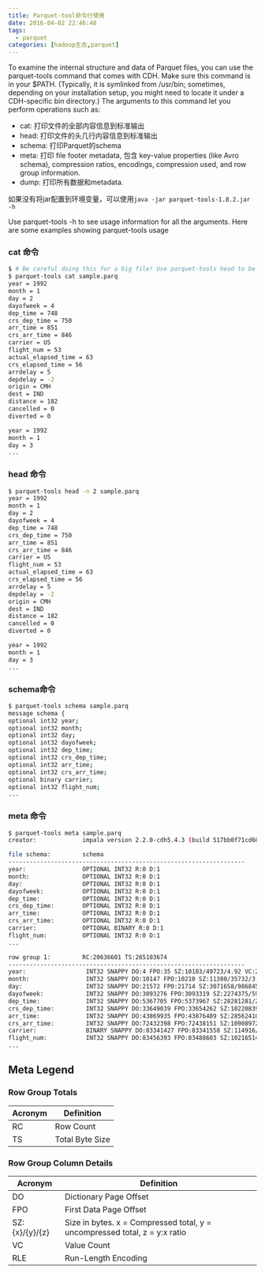 ```yaml
---
title: Parquet-tool命令行使用
date: 2016-04-02 22:46:48
tags: 
  - parquet
categories: [hadoop生态,parquet]
---
```


To examine the internal structure and data of Parquet files, you can use the parquet-tools command that comes with CDH. Make sure this command is in your $PATH. (Typically, it is symlinked from /usr/bin; sometimes, depending on your installation setup, you might need to locate it under a CDH-specific bin directory.) The arguments to this command let you perform operations such as:

- cat:    打印文件的全部内容信息到标准输出
- head:  打印文件的头几行内容信息到标准输出
- schema: 打印Parquet的schema
- meta: 打印 file footer metadata, 包含 key-value properties (like Avro schema), compression ratios, encodings, compression used, and row group information.
- dump: 打印所有数据和metadata.

如果没有将jar配置到环境变量，可以使用`java -jar parquet-tools-1.8.2.jar -h`

Use parquet-tools -h to see usage information for all the arguments. Here are some examples showing parquet-tools usage

### cat 命令
```bash
$ # Be careful doing this for a big file! Use parquet-tools head to be safe.
$ parquet-tools cat sample.parq
year = 1992
month = 1
day = 2
dayofweek = 4
dep_time = 748
crs_dep_time = 750
arr_time = 851
crs_arr_time = 846
carrier = US
flight_num = 53
actual_elapsed_time = 63
crs_elapsed_time = 56
arrdelay = 5
depdelay = -2
origin = CMH
dest = IND
distance = 182
cancelled = 0
diverted = 0

year = 1992
month = 1
day = 3
...
```

### head 命令
```bash
$ parquet-tools head -n 2 sample.parq
year = 1992
month = 1
day = 2
dayofweek = 4
dep_time = 748
crs_dep_time = 750
arr_time = 851
crs_arr_time = 846
carrier = US
flight_num = 53
actual_elapsed_time = 63
crs_elapsed_time = 56
arrdelay = 5
depdelay = -2
origin = CMH
dest = IND
distance = 182
cancelled = 0
diverted = 0

year = 1992
month = 1
day = 3
...
```

### schema命令
```bash
$ parquet-tools schema sample.parq
message schema {
optional int32 year;
optional int32 month;
optional int32 day;
optional int32 dayofweek;
optional int32 dep_time;
optional int32 crs_dep_time;
optional int32 arr_time;
optional int32 crs_arr_time;
optional binary carrier;
optional int32 flight_num;
...
```

### meta 命令
```bash
$ parquet-tools meta sample.parq
creator:             impala version 2.2.0-cdh5.4.3 (build 517bb0f71cd604a00369254ac6d88394df83e0f6)

file schema:         schema
-------------------------------------------------------------------
year:                OPTIONAL INT32 R:0 D:1
month:               OPTIONAL INT32 R:0 D:1
day:                 OPTIONAL INT32 R:0 D:1
dayofweek:           OPTIONAL INT32 R:0 D:1
dep_time:            OPTIONAL INT32 R:0 D:1
crs_dep_time:        OPTIONAL INT32 R:0 D:1
arr_time:            OPTIONAL INT32 R:0 D:1
crs_arr_time:        OPTIONAL INT32 R:0 D:1
carrier:             OPTIONAL BINARY R:0 D:1
flight_num:          OPTIONAL INT32 R:0 D:1
...

row group 1:         RC:20636601 TS:265103674
-------------------------------------------------------------------
year:                 INT32 SNAPPY DO:4 FPO:35 SZ:10103/49723/4.92 VC:20636601 ENC:PLAIN_DICTIONARY,RLE,PLAIN
month:                INT32 SNAPPY DO:10147 FPO:10210 SZ:11380/35732/3.14 VC:20636601 ENC:PLAIN_DICTIONARY,RLE,PLAIN
day:                  INT32 SNAPPY DO:21572 FPO:21714 SZ:3071658/9868452/3.21 VC:20636601 ENC:PLAIN_DICTIONARY,RLE,PLAIN
dayofweek:            INT32 SNAPPY DO:3093276 FPO:3093319 SZ:2274375/5941876/2.61 VC:20636601 ENC:PLAIN_DICTIONARY,RLE,PLAIN
dep_time:             INT32 SNAPPY DO:5367705 FPO:5373967 SZ:28281281/28573175/1.01 VC:20636601 ENC:PLAIN_DICTIONARY,RLE,PLAIN
crs_dep_time:         INT32 SNAPPY DO:33649039 FPO:33654262 SZ:10220839/11574964/1.13 VC:20636601 ENC:PLAIN_DICTIONARY,RLE,PLAIN
arr_time:             INT32 SNAPPY DO:43869935 FPO:43876489 SZ:28562410/28797767/1.01 VC:20636601 ENC:PLAIN_DICTIONARY,RLE,PLAIN
crs_arr_time:         INT32 SNAPPY DO:72432398 FPO:72438151 SZ:10908972/12164626/1.12 VC:20636601 ENC:PLAIN_DICTIONARY,RLE,PLAIN
carrier:              BINARY SNAPPY DO:83341427 FPO:83341558 SZ:114916/128611/1.12 VC:20636601 ENC:PLAIN_DICTIONARY,RLE,PLAIN
flight_num:           INT32 SNAPPY DO:83456393 FPO:83488603 SZ:10216514/11474301/1.12 VC:20636601 ENC:PLAIN_DICTIONARY,RLE,PLAIN
...
```

## Meta Legend

### Row Group Totals

| Acronym | Definition      |
| ------- | --------------- |
| RC      | Row Count       |
| TS      | Total Byte Size |

### Row Group Column Details

| Acronym        | Definition                               |
| -------------- | ---------------------------------------- |
| DO             | Dictionary Page Offset                   |
| FPO            | First Data Page Offset                   |
| SZ:{x}/{y}/{z} | Size in bytes. x = Compressed total, y = uncompressed total, z = y:x ratio |
| VC             | Value Count                              |
| RLE            | Run-Length Encoding                      |
